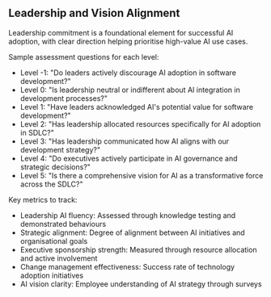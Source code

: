 ## Leadership and Vision Alignment

Leadership commitment is a foundational element for successful AI adoption, with clear direction helping prioritise high-value AI use cases.

Sample assessment questions for each level:
- Level -1: "Do leaders actively discourage AI adoption in software development?"
- Level 0: "Is leadership neutral or indifferent about AI integration in development processes?"
- Level 1: "Have leaders acknowledged AI's potential value for software development?"
- Level 2: "Has leadership allocated resources specifically for AI adoption in SDLC?"
- Level 3: "Has leadership communicated how AI aligns with our development strategy?"
- Level 4: "Do executives actively participate in AI governance and strategic decisions?"
- Level 5: "Is there a comprehensive vision for AI as a transformative force across the SDLC?"

Key metrics to track:
- Leadership AI fluency: Assessed through knowledge testing and demonstrated behaviours
- Strategic alignment: Degree of alignment between AI initiatives and organisational goals
- Executive sponsorship strength: Measured through resource allocation and active involvement
- Change management effectiveness: Success rate of technology adoption initiatives
- AI vision clarity: Employee understanding of AI strategy through surveys

